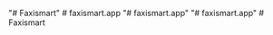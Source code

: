 "# Faxismart" 
#   f a x i s m a r t . a p p  
 "# faxismart.app" 
"# faxismart.app" 
#   F a x i s m a r t  
 